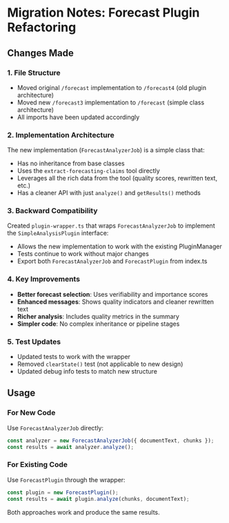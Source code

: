 # Migration Notes: Forecast Plugin Refactoring

## Changes Made

### 1. File Structure
- Moved original `/forecast` implementation to `/forecast4` (old plugin architecture)
- Moved new `/forecast3` implementation to `/forecast` (simple class architecture)
- All imports have been updated accordingly

### 2. Implementation Architecture
The new implementation (`ForecastAnalyzerJob`) is a simple class that:
- Has no inheritance from base classes
- Uses the `extract-forecasting-claims` tool directly
- Leverages all the rich data from the tool (quality scores, rewritten text, etc.)
- Has a cleaner API with just `analyze()` and `getResults()` methods

### 3. Backward Compatibility
Created `plugin-wrapper.ts` that wraps `ForecastAnalyzerJob` to implement the `SimpleAnalysisPlugin` interface:
- Allows the new implementation to work with the existing PluginManager
- Tests continue to work without major changes
- Export both `ForecastAnalyzerJob` and `ForecastPlugin` from index.ts

### 4. Key Improvements
- **Better forecast selection**: Uses verifiability and importance scores
- **Enhanced messages**: Shows quality indicators and cleaner rewritten text
- **Richer analysis**: Includes quality metrics in the summary
- **Simpler code**: No complex inheritance or pipeline stages

### 5. Test Updates
- Updated tests to work with the wrapper
- Removed `clearState()` test (not applicable to new design)
- Updated debug info tests to match new structure

## Usage

### For New Code
Use `ForecastAnalyzerJob` directly:
```typescript
const analyzer = new ForecastAnalyzerJob({ documentText, chunks });
const results = await analyzer.analyze();
```

### For Existing Code
Use `ForecastPlugin` through the wrapper:
```typescript
const plugin = new ForecastPlugin();
const results = await plugin.analyze(chunks, documentText);
```

Both approaches work and produce the same results.